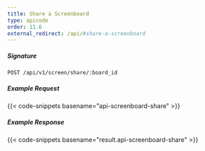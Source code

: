 ```yaml
---
title: Share a Screenboard
type: apicode
order: 11.6
external_redirect: /api/#share-a-screenboard
---
```


##### Signature
`POST /api/v1/screen/share/:board_id`
##### Example Request
{{< code-snippets basename="api-screenboard-share" >}}
##### Example Response
{{< code-snippets basename="result.api-screenboard-share" >}}
